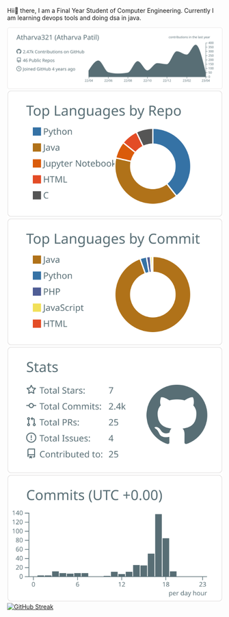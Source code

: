 Hii👋 there, I am a Final Year Student of Computer Engineering.
Currently I am learning devops tools and doing dsa in java.


[![](https://raw.githubusercontent.com/Atharva321/Atharva321/master/profile-summary-card-output/default/0-profile-details.svg)](https://github.com/vn7n24fzkq/github-profile-summary-cards)
[![](https://raw.githubusercontent.com/Atharva321/Atharva321/master/profile-summary-card-output/default/1-repos-per-language.svg)](https://github.com/vn7n24fzkq/github-profile-summary-cards) [![](https://raw.githubusercontent.com/Atharva321/Atharva321/master/profile-summary-card-output/default/2-most-commit-language.svg)](https://github.com/vn7n24fzkq/github-profile-summary-cards)
[![](https://raw.githubusercontent.com/Atharva321/Atharva321/master/profile-summary-card-output/default/3-stats.svg)](https://github.com/vn7n24fzkq/github-profile-summary-cards) [![](https://raw.githubusercontent.com/Atharva321/Atharva321/master/profile-summary-card-output/default/4-productive-time.svg)](https://github.com/vn7n24fzkq/github-profile-summary-cards)
[![GitHub Streak](https://streak-stats.demolab.com?user=Atharva321&theme=dark&date_format=M%20j%5B%2C%20Y%5D&background=45%2C0AECFF%2CF80AFF&fire=03EBE6)](https://git.io/streak-stats)

